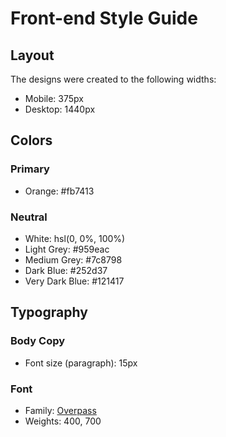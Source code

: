 # Front-end Style Guide

## Layout

The designs were created to the following widths:

- Mobile: 375px
- Desktop: 1440px

## Colors

### Primary

- Orange: #fb7413

### Neutral

- White: hsl(0, 0%, 100%)
- Light Grey: #959eac
- Medium Grey: #7c8798
- Dark Blue: #252d37
- Very Dark Blue: #121417

## Typography

### Body Copy

- Font size (paragraph): 15px

### Font

- Family: [Overpass](https://fonts.google.com/specimen/Overpass)
- Weights: 400, 700

